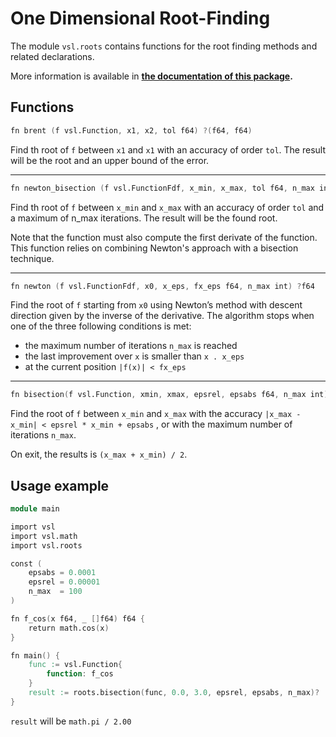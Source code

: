 # One Dimensional Root-Finding

The module `vsl.roots` contains functions for the root finding methods and related declarations.

More information is available in **[the documentation of this package](https://vsl.readthedocs.io/en/latest/roots.html).**

## Functions

```v
fn brent (f vsl.Function, x1, x2, tol f64) ?(f64, f64)
```

Find th root of `f` between `x1` and `x1` with an accuracy
of order `tol`. The result will be the root and an upper bound of the error.

* * *

```v
fn newton_bisection (f vsl.FunctionFdf, x_min, x_max, tol f64, n_max int) ?f64
```

Find th root of `f` between `x_min` and `x_max` with an accuracy
of order `tol` and a maximum of n_max iterations. The result will be the found root.

Note that the function must also compute the first derivate of the function. This function
relies on combining Newton's approach with a bisection technique.

* * *

```v
fn newton (f vsl.FunctionFdf, x0, x_eps, fx_eps f64, n_max int) ?f64
```

Find the root of `f` starting from `x0` using Newton’s method with
descent direction given by the inverse of the derivative.
The algorithm stops when one of the three following conditions is met:

* the maximum number of iterations `n_max` is reached
* the last improvement over `x` is smaller than `x . x_eps`
* at the current position `|f(x)| < fx_eps`

* * *

```v
fn bisection(f vsl.Function, xmin, xmax, epsrel, epsabs f64, n_max int) ?f64
```

Find the root of `f` between `x_min` and `x_max` with the accuracy `|x_max - x_min| < epsrel * x_min + epsabs` , or with the maximum number of iterations `n_max`.

On exit, the results is `(x_max + x_min) / 2`.

## Usage example

```v
module main

import vsl
import vsl.math
import vsl.roots

const (
	epsabs = 0.0001
	epsrel = 0.00001
	n_max  = 100
)

fn f_cos(x f64, _ []f64) f64 {
	return math.cos(x)
}

fn main() {
	func := vsl.Function{
		function: f_cos
	}
	result := roots.bisection(func, 0.0, 3.0, epsrel, epsabs, n_max)?
}
```

`result` will be `math.pi / 2.00`
